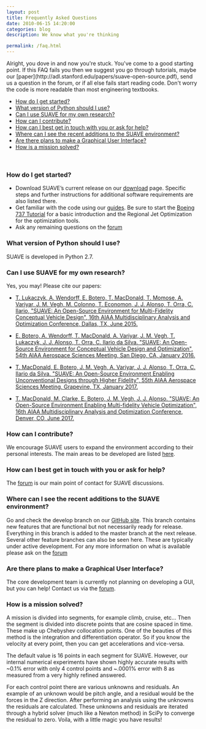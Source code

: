 ```yaml
---
layout: post
title: Frequently Asked Questions
date: 2010-06-15 14:20:00
categories: blog
description: We know what you're thinking

permalink: /faq.html
---
```

<link rel="stylesheet" href="//cdn.jsdelivr.net/highlight.js/8.6/styles/default.min.css">
<script src="//cdn.jsdelivr.net/highlight.js/8.6/highlight.min.js"></script>
<script>hljs.initHighlightingOnLoad();</script>
Alright, you dove in and now you're stuck. You've come to a good starting point. If this FAQ fails you then we suggest you go through tutorials, maybe our [paper](http://adl.stanford.edu/papers/suave-open-source.pdf), send us a question in the forum, or if all else fails start reading code. Don't worry the code is more readable than most engineering textbooks.

[comment]: <> (lowercase, no question marks for tags, total freedom in text)

 - [How do I get started?](#how-do-i-get-started)
 - [What version of Python should I use?](#what-version-of-python-should-i-use)
 - [Can I use SUAVE for my own research?](#can-i-use-suave-for-my-own-research)
 - [How can I contribute?](#how-can-i-contribute)
 - [How can I best get in touch with you or ask for help?](#how-can-i-best-get-in-touch-with-you-or-ask-for-help)
 - [Where can I see the recent additions to the SUAVE environment?](#where-can-i-see-the-recent-additions-to-the-suave-environment)
 - [Are there plans to make a Graphical User Interface?](#are-there-plans-to-make-a-graphical-user-interface)
 - [How is a mission solved?](#how-is-a-mission-solved)

<br>

### How do I get started?

* Download SUAVE’s current release on our [download](/download/) page. Specific steps and further instructions for additional software requirements are also listed there.
* Get familiar with the code using our [guides](guides/). Be sure to start the [Boeing 737 Tutorial](/guides/boeing_737-800.html) for a basic introduction and the Regional Jet Optimization for the optimization tools.
* Ask any remaining questions on the [forum](/forum)

### What version of Python should I use?
SUAVE is developed in Python 2.7. 

### Can I use SUAVE for my own research?
Yes, you may! Please cite our papers:

- [T. Lukaczyk, A. Wendorff, E. Botero, T. MacDonald, T. Momose, A. Variyar, J. M. Vegh, M. Colonno, T. Economon, J. J. Alonso, T. Orra, C. Ilario, "SUAVE: An Open-Source Environment for Multi-Fidelity Conceptual Vehicle Design", 16th AIAA Multidisciplinary Analysis and Optimization Conference, Dallas, TX, June 2015.](http://adl.stanford.edu/papers/suave-open-source.pdf)

- [E. Botero, A. Wendorff, T. MacDonald, A. Variyar, J. M. Vegh, T. Lukaczyk, J. J. Alonso, T. Orra, C. Ilario da Silva. "SUAVE: An Open-Source Environment for Conceptual Vehicle Design and Optimization", 54th AIAA Aerospace Sciences Meeting, San Diego, CA, January 2016.](http://adl.stanford.edu/papers/suave-optimization.pdf)

- [T. MacDonald, E. Botero, J. M. Vegh, A. Variyar, J. J. Alonso, T. Orra, C. Ilario da Silva. "SUAVE: An Open-Source Environment Enabling Unconventional Designs through Higher Fidelity", 55th AIAA Aerospace Sciences Meeting, Grapevine, TX, January 2017.](http://adl.stanford.edu/papers/suave-hi-fi.pdf)

- [T. MacDonald, M. Clarke, E. Botero, J. M. Vegh, J. J. Alonso. "SUAVE: An Open-Source Environment Enabling Multi-fidelity Vehicle Optimization", 16th AIAA Multidisciplinary Analysis and Optimization Conference, Denver, CO, June 2017.](http://adl.stanford.edu/papers/suave-mf-opt.pdf)

### How can I contribute?
We encourage SUAVE users to expand the environment according to their personal interests.  The main areas to be developed are listed [here](/develop/#areas-of-development). 

### How can I best get in touch with you or ask for help?
The [forum](/forum) is our main point of contact for SUAVE discussions. 

### Where can I see the recent additions to the SUAVE environment?
Go and check the develop branch on our [GitHub site](https://github.com/suavecode/SUAVE). This branch contains new features that are functional but not necessarily ready for release. Everything in this branch is added to the master branch at the next release. Several other feature branches can also be seen here. These are typically under active development. For any more information on what is available please ask on the [forum](/forum)

### Are there plans to make a Graphical User Interface?
The core development team is currently not planning on developing a GUI, but you can help! Contact us via the [forum](/forum).

### How is a mission solved?

A mission is divided into segments, for example climb, cruise, etc…  Then the segment is divided into discrete points that are cosine spaced in time. These make up Chebyshev collocation points. One of the beauties of this method is the integration and differentiation operator. So if you know the velocity at every point, then you can get accelerations and vice-versa.

The default value is 16 points in each segment for SUAVE. However, our internal numerical experiments have shown highly accurate results with ~0.1% error with only 4 control points and ~.0001% error with 8 as measured from a very highly refined answered.

For each control point there are various unknowns and residuals. An example of an unknown would be pitch angle, and a residual would be the forces in the Z direction. After performing an analysis using the unknowns the residuals are calculated. These unknowns and residuals are iterated through a hybrid solver (much like a Newton method) in SciPy to converge the residual to zero. Voila, with a little magic you have results!

<!--- For more information see this [guide](). -->
